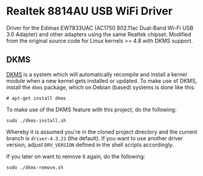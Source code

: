 
# Realtek 8814AU USB WiFi Driver

Driver for the Edimax EW7833UAC (AC1750 802.11ac Dual-Band Wi-Fi USB 3.0 Adapter) and other adapters using the same Realtek chipset.
Modified from the original source code for Linux kernels >= 4.8 with DKMS support.

## DKMS
[DKMS](http://linux.dell.com/dkms/) is a system which will automatically recompile and install a kernel module when a new kernel gets installed or updated.
To make use of DKMS, install the `dkms` package, which on Debian (based) systems is done like this:
```
# apt-get install dkms
```

To make use of the DKMS feature with this project, do the following:
```
sudo ./dkms-install.sh
```
Whereby it is assumed you're in the cloned project directory and the current branch is `driver-4.3.21` (the default). If you want to use another driver version, adjust `DRV_VERSION` defined in the shell scripts accordingly.

If you later on want to remove it again, do the following:
```
sudo ./dkms-remove.sh
```

